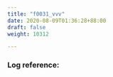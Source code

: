 ```yaml
---
title: "f0031_vvv"
date: 2020-08-09T01:36:28+88:00
draft: false
weight: 10312

---
```


### Log reference: <no value>

```
